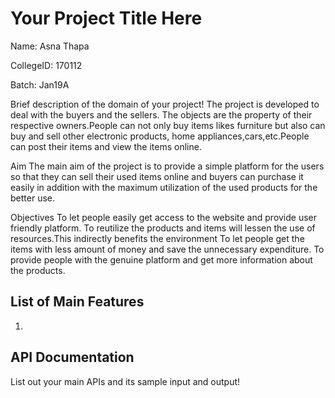 # Your Project Title Here
Name: Asna Thapa

CollegeID: 170112

Batch: Jan19A

Brief description of the domain of your project!
The project is developed to deal with the buyers and the sellers. The objects are the property of their respective owners.People can not only buy items likes furniture but also can buy and sell other electronic products, home appliances,cars,etc.People can post their items and view the items online.

Aim
The main aim of the project is to provide a simple platform for the users so that they can sell their used items online and buyers can purchase it easily in addition with the maximum utilization of the used products for the better use.

Objectives
To let people easily get access to the website and provide  user friendly platform.
To reutilize  the products and items will lessen the use of resources.This indirectly benefits the environment
To let  people get the items with less amount of money and save the unnecessary expenditure.
To provide people with the genuine platform and get more information about the products.

## List of Main Features
1.

## API Documentation
List out your main APIs and its sample input and output!

